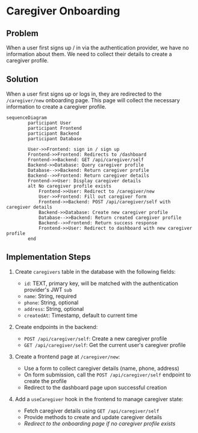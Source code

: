 # Caregiver Onboarding

## Problem

When a user first signs up / in via the authentication provider, we have no information about them. We need to collect their details to create a caregiver profile.

## Solution

When a user first signs up or logs in, they are redirected to the `/caregiver/new` onboarding page. This page will collect the necessary information to create a caregiver profile.

```mermaid
sequenceDiagram
		participant User
		participant Frontend
		participant Backend
		participant Database

		User->>Frontend: sign in / sign up
		Frontend->>Frontend: Redirects to /dashboard
		Frontend->>Backend: GET /api/caregiver/self
		Backend->>Database: Query caregiver profile
		Database-->>Backend: Return caregiver profile
		Backend-->>Frontend: Return caregiver details
		Frontend->>User: Display caregiver details
		alt No caregiver profile exists
			Frontend->>User: Redirect to /caregiver/new
			User->>Frontend: Fill out caregiver form
			Frontend->>Backend: POST /api/caregiver/self with caregiver details
			Backend->>Database: Create new caregiver profile
			Database-->>Backend: Return created caregiver profile
			Backend-->>Frontend: Return success response
			Frontend->>User: Redirect to dashboard with new caregiver profile
		end

```

## Implementation Steps

1. Create `caregivers` table in the database with the following fields:

   - `id`: TEXT, primary key, will be matched with the authentication provider's JWT `sub`
   - `name`: String, required
   - `phone`: String, optional
   - `address`: String, optional
   - `createdAt`: Timestamp, default to current time

2. Create endpoints in the backend:

   - `POST /api/caregiver/self`: Create a new caregiver profile
   - `GET /api/caregiver/self`: Get the current user's caregiver profile

3. Create a frontend page at `/caregiver/new`:

   - Use a form to collect caregiver details (name, phone, address)
   - On form submission, call the `POST /api/caregiver/self` endpoint to create the profile
   - Redirect to the dashboard page upon successful creation

4. Add a `useCaregiver` hook in the frontend to manage caregiver state:
   - Fetch caregiver details using `GET /api/caregiver/self`
   - Provide methods to create and update caregiver details
   - _Redirect to the onboarding page if no caregiver profile exists_
